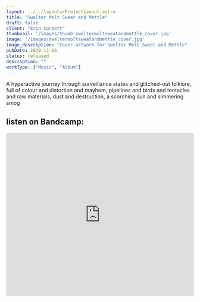 ```yaml
---
layout: ../../layouts/ProjectLayout.astro
title: "Swelter Molt Sweat and Mettle"
draft: false
client: "Erin Corbett"
thumbnail: '/images/thumb_sweltermoltsweatandmettle_cover.jpg'
image: '/images/sweltermoltsweatandmettle_cover.jpg'
image_description: "Cover artwork for Swelter Molt Sweat and Mettle"
pubDate: 2020-11-16
status: released
description: ""
workType: ["Music", "Album"]
---
```


A hyperactive journey through surveillance states and glitched-out folklore, full of colour and distortion and mayhem, pipelines and birds and tentacles and raw materials, dust and destruction, a scorching sun and simmering smog

## listen on Bandcamp:

<iframe style="border: 0; width: 100%; height: 439px;" src="https://bandcamp.com/EmbeddedPlayer/album=4186047017/size=large/bgcol=333333/linkcol=e99708/artwork=none/transparent=true/" seamless><a href="https://erincorbett.bandcamp.com/album/swelter-molt-sweat-and-mettle">Swelter Molt Sweat and Mettle by Erin Corbett</a></iframe>
